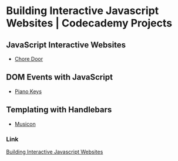 # Building Interactive Javascript Websites | Codecademy Projects

## JavaScript Interactive Websites

- [Chore Door](https://ivobul.github.io/building-interactive-javascript-websites/chore-door)

## DOM Events with JavaScript

- [Piano Keys](https://ivobul.github.io/building-interactive-javascript-websites/piano-keys)

## Templating with Handlebars

- [Musicon](https://ivobul.github.io/building-interactive-javascript-websites/musicon)

### Link
[Building Interactive Javascript Websites](https://www.codecademy.com/learn/build-interactive-websites)

